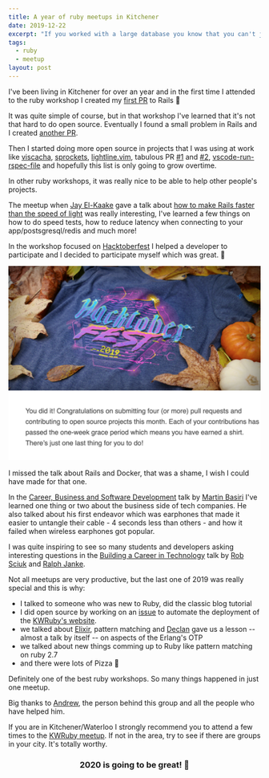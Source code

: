 ```yaml
---
title: A year of ruby meetups in Kitchener
date: 2019-12-22
excerpt: "If you worked with a large database you know that you can't just run an alter table to add a column with a default value, maybe you tried it and it failed -- like me awhile ago \U0001F915 -- but what if you really need to do that? That's what I'm about to tell you in these four simple steps."
tags:
  - ruby
  - meetup
layout: post
---
```


I've been living in Kitchener for over an year and in the first time I attended to the ruby workshop I created my [first PR](https://github.com/rails/rails/pull/34233) to Rails 🎉

It was quite simple of course, but in that workshop I've learned that it's not that hard to do open source. Eventually I found a small problem in Rails and I created [another PR](https://github.com/rails/rails/pull/36470).

Then I started doing more open source in projects that I was using at work like [viscacha](https://github.com/mezis/viscacha/pull/3), [sprockets](https://github.com/rails/sprockets/pull/599), [lightline.vim](https://github.com/itchyny/lightline.vim/pull/398), tabulous PR [#1](https://github.com/webdevel/tabulous/pull/2) and [#2](https://github.com/webdevel/tabulous/pull/3), [vscode-run-rspec-file](https://github.com/thadeu/vscode-run-rspec-file/pull/8) and hopefully this list is only going to grow overtime.

In other ruby workshops, it was really nice to be able to help other people's projects.

The meetup when [Jay El-Kaake](https://github.com/jayelkaake) gave a talk about [how to make Rails faster than the speed of light](https://www.meetup.com/kw-ruby-on-rails/events/260999605/) was really interesting, I've learned a few things on how to do speed tests, how to reduce latency when connecting to your app/postsgresql/redis and much more!

In the workshop focused on [Hacktoberfest](https://www.meetup.com/kw-ruby-on-rails/events/265685895/) I helped a developer to participate and I decided to participate myself which was great. 🌟

<img src="/assets/images/posts/hacktoberfest-email.png" alt="The email I got saying that I've completed the Hacktoberfest challenge." />

I missed the talk about Rails and Docker, that was a shame, I wish I could have made for that one.

In the [Career, Business and Software Development](https://www.meetup.com/kw-ruby-on-rails/events/259429067/) talk by [Martin Basiri](https://twitter.com/martinbasiri) I've learned one thing or two about the business side of tech companies. He also talked about his first endeavor which was earphones that made it easier to untangle their cable - 4 seconds less than others - and how it failed when wireless earphones got popular.

I was quite inspiring to see so many students and developers asking interesting questions in the [Building a Career in Technology](https://www.meetup.com/kw-ruby-on-rails/events/266616653/) talk by [Rob Sciuk](https://www.linkedin.com/in/robsciuk/) and [Ralph Janke](https://www.linkedin.com/in/ralphjanke/).

Not all meetups are very productive, but the last one of 2019 was really special and this is why:
- I talked to someone who was new to Ruby, did the classic blog tutorial
- I did open source by working on an [issue](https://github.com/kwruby/kwruby.ca/issues/35) to automate the deployment of the [KWRuby's website](http://kwruby.ca/).
- we talked about [Elixir](https://elixir-lang.org/), pattern matching and [Declan](https://twitter.com/dwhelan/) gave us a lesson -- almost a talk by itself -- on aspects of the Erlang's OTP
- we talked about new things comming up to Ruby like pattern matching on ruby 2.7
- and there were lots of Pizza 🍕

Definitely one of the best ruby workshops. So many things happened in just one meetup.

Big thanks to [Andrew](https://github.com/acant), the person behind this group and all the people who have helped him.

If you are in Kitchener/Waterloo I strongly recommend you to attend a few times to the [KWRuby meetup](http://kwruby.ca/). If not in the area, try to see if there are groups in your city. It's totally worthy.

<center>
<h3>2020 is going to be great! 💎</h3>
</center>